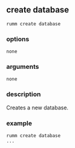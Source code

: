 ## create database

```
rumm create database
```

### options

```
none
```

### arguments

```
none
```

### description
Creates a new database.

### example

```
rumm create database
...
```